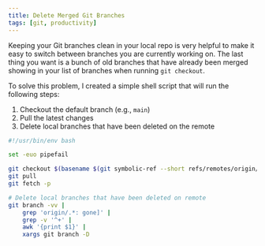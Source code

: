 ```yaml
---
title: Delete Merged Git Branches
tags: [git, productivity]
---
```


Keeping your Git branches clean in your local repo is very helpful to make it
easy to switch between branches you are currently working on. The last thing you
want is a bunch of old branches that have already been merged showing in your
list of branches when running `git checkout`.

To solve this problem, I created a simple shell script that will run the
following steps:

1. Checkout the default branch (e.g., `main`)
1. Pull the latest changes
1. Delete local branches that have been deleted on the remote

```bash showLineNumbers {10-14}
#!/usr/bin/env bash

set -euo pipefail

git checkout $(basename $(git symbolic-ref --short refs/remotes/origin/HEAD))
git pull
git fetch -p

# Delete local branches that have been deleted on remote
git branch -vv |
	grep 'origin/.*: gone]' |
	grep -v '^+' |
	awk '{print $1}' |
	xargs git branch -D
```

